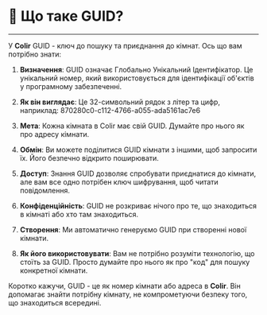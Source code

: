 # 🎫 Що таке GUID?

---

У **Colir** GUID - ключ до пошуку та приєднання до кімнат. Ось що вам потрібно знати:

1. **Визначення**: GUID означає Глобально Унікальний Ідентифікатор. Це унікальний номер, який використовується для ідентифікації об'єктів у програмному забезпеченні.

2. **Як він виглядає**: Це 32-символьний рядок з літер та цифр, наприклад: 870280c0-c112-4766-a055-ada5161ac7e6

3. **Мета**: Кожна кімната в Colir має свій GUID. Думайте про нього як про адресу кімнати.

4. **Обмін**: Ви можете поділитися GUID кімнати з іншими, щоб запросити їх. Його безпечно відкрито поширювати.

5. **Доступ**: Знання GUID дозволяє спробувати приєднатися до кімнати, але вам все одно потрібен ключ шифрування, щоб читати повідомлення.

6. **Конфіденційність**: GUID не розкриває нічого про те, що знаходиться в кімнаті або хто там знаходиться.

7. **Створення**: Ми автоматично генеруємо GUID при створенні нової кімнати.

8. **Як його використовувати**: Вам не потрібно розуміти технологію, що стоїть за GUID. Просто думайте про нього як про "код" для пошуку конкретної кімнати.

Коротко кажучи, GUID - це як номер кімнати або адреса в **Colir**. Він допомагає знайти потрібну кімнату, не компрометуючи безпеку того, що знаходиться всередині.